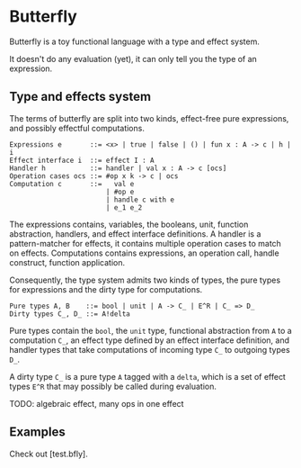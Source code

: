 # Butterfly

Butterfly is a toy functional language with a type and effect system.

It doesn't do any evaluation (yet), it can only tell you the type of an expression.

## Type and effects system

The terms of butterfly are split into two kinds, effect-free pure expressions, and possibly effectful computations.

```
Expressions e       ::= <x> | true | false | () | fun x : A -> c | h | i
Effect interface i  ::= effect I : A
Handler h           ::= handler | val x : A -> c [ocs]
Operation cases ocs ::= #op x k -> c | ocs
Computation c       ::=   val e
                        | #op e
                        | handle c with e
                        | e_1 e_2
```

The expressions contains, variables, the booleans, unit, function abstraction, handlers, and effect interface definitions.
A handler is a pattern-matcher for effects, it contains multiple operation cases to match on effects.
Computations contains expressions, an operation call, handle construct, function application.

Consequently, the type system admits two kinds of types, the pure types for expressions and the dirty type for computations.

```
Pure types A, B    ::= bool | unit | A -> C_ | E^R | C_ => D_
Dirty types C_, D_ ::= A!delta
```

Pure types contain the `bool`, the `unit` type, functional abstraction from `A` to a computation `C_`, an effect type defined by an effect interface definition,
and handler types that take computations of incoming type `C_` to outgoing types `D_`.

A dirty type `C_` is a pure type `A` tagged with a `delta`, which is a set of effect types `E^R` that may possibly be called during evaluation.

TODO: algebraic effect, many ops in one effect

## Examples

Check out [test.bfly].
